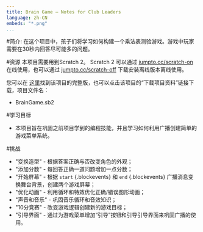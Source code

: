 ```yaml
---
title: Brain Game — Notes for Club Leaders
language: zh-CN
embeds: "*.png"
...
```


#简介:
在这个项目中，孩子们将学习如何构建一个乘法表测验游戏。游戏中玩家需要在30秒内回答尽可能多的问题。

#资源
本项目需要用到Scratch 2。 Scratch 2 可以通过 [jumpto.cc/scratch-on](http://jumpto.cc/scratch-on) 在线使用，也可以通过 [jumpto.cc/scratch-off](http://jumpto.cc/scratch-off) 下载安装离线版本离线使用。

您可以在 <a href="http://scratch.mit.edu/projects/42225768/#editor">这里</a>找到该项目的完整版，也可以点击该项目的“下载项目资料”链接下载，项目文件名：

+ BrainGame.sb2

#学习目标
+ 本项目旨在巩固之前项目学到的编程技能，并且学习如何利用广播创建简单的游戏菜单系统。

#挑战
+ "变换造型" - 根据答案正确与否改变角色的外观；
+ "添加分数" - 每回答正确一道问题增加一点分数；
+ "开始屏幕" - 根据 `start` {.blockevents} 和 `end` {.blockevents} 广播消息变换舞台背景，创建两个游戏屏幕；
+ "优化动画" - 利用循环和特效优化正确/错误图形动画；
+ "声音和音乐" - 巩固音乐循环和音效知识；
+ "10分竞赛" - 改变游戏逻辑创建新的游戏目标；
+ "引导界面" - 通过为游戏菜单增加“引导”按钮和引导引导界面来巩固广播的使用。

